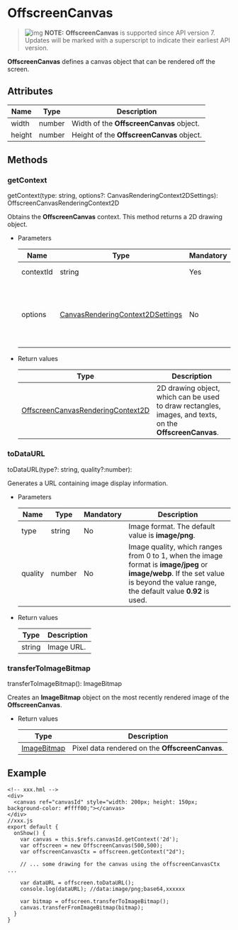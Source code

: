 # OffscreenCanvas

> ![img](https://gitee.com/openharmony/docs/raw/OpenHarmony-3.1-Release/en/application-dev/public_sys-resources/icon-note.gif) **NOTE:** **OffscreenCanvas** is supported since API version 7. Updates will be marked with a superscript to indicate their earliest API version.

**OffscreenCanvas** defines a canvas object that can be rendered off the screen.

## Attributes



| Name   | Type   | Description                               |
| ------ | ------ | ----------------------------------------- |
| width  | number | Width of the **OffscreenCanvas** object.  |
| height | number | Height of the **OffscreenCanvas** object. |

## Methods

### getContext

getContext(type: string, options?: CanvasRenderingContext2DSettings): OffscreenCanvasRenderingContext2D

Obtains the **OffscreenCanvas** context. This method returns a 2D drawing object.

- Parameters

  

  | Name      | Type                                                         | Mandatory | Description                                                  |
  | --------- | ------------------------------------------------------------ | --------- | ------------------------------------------------------------ |
  | contextId | string                                                       | Yes       | The value can only be **"2d"**.                              |
  | options   | [CanvasRenderingContext2DSettings](js-offscreencanvasrenderingcontext2d.md) | No        | 2D drawing object, which can be used to draw rectangles, images, and texts, on the **OffscreenCanvas**. |

- Return values

  

  | Type                                                         | Description                                                  |
  | ------------------------------------------------------------ | ------------------------------------------------------------ |
  | [OffscreenCanvasRenderingContext2D](js-offscreencanvasrenderingcontext2d.md) | 2D drawing object, which can be used to draw rectangles, images, and texts, on the **OffscreenCanvas**. |

### toDataURL

toDataURL(type?: string, quality?:number):

Generates a URL containing image display information.

- Parameters

  

  | Name    | Type   | Mandatory | Description                                                  |
  | ------- | ------ | --------- | ------------------------------------------------------------ |
  | type    | string | No        | Image format. The default value is **image/png**.            |
  | quality | number | No        | Image quality, which ranges from 0 to 1, when the image format is **image/jpeg** or **image/webp**. If the set value is beyond the value range, the default value **0.92** is used. |

- Return values

  

  | Type   | Description |
  | ------ | ----------- |
  | string | Image URL.  |

### transferToImageBitmap

transferToImageBitmap(): ImageBitmap

Creates an **ImageBitmap** object on the most recently rendered image of the **OffscreenCanvas**.

- Return values

  

  | Type                                               | Description                                     |
  | -------------------------------------------------- | ----------------------------------------------- |
  | [ImageBitmap](js-components-canvas-imagebitmap.md) | Pixel data rendered on the **OffscreenCanvas**. |

## Example

```
<!-- xxx.hml -->
<div>
  <canvas ref="canvasId" style="width: 200px; height: 150px; background-color: #ffff00;"></canvas>
</div>
//xxx.js
export default {
  onShow() {
    var canvas = this.$refs.canvasId.getContext('2d');
    var offscreen = new OffscreenCanvas(500,500);
    var offscreenCanvasCtx = offscreen.getContext("2d");

    // ... some drawing for the canvas using the offscreenCanvasCtx ...

    var dataURL = offscreen.toDataURL();
    console.log(dataURL); //data:image/png;base64,xxxxxx

    var bitmap = offscreen.transferToImageBitmap();
    canvas.transferFromImageBitmap(bitmap);
  }
}
```